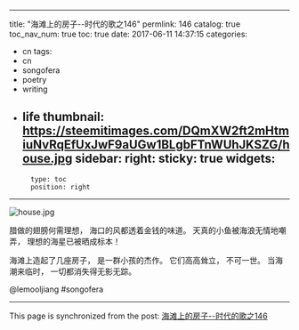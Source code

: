 
---
title: "海滩上的房子--时代的歌之146"
permlink: 146
catalog: true
toc_nav_num: true
toc: true
date: 2017-06-11 14:37:15
categories:
- cn
tags:
- cn
- songofera
- poetry
- writing
- life
thumbnail: https://steemitimages.com/DQmXW2ft2mHtmiuNvRqEfUxJwF9aUGw1BLgbFTnWUhJKSZG/house.jpg
sidebar:
    right:
        sticky: true
widgets:
    -
        type: toc
        position: right
---


![house.jpg](https://steemitimages.com/DQmXW2ft2mHtmiuNvRqEfUxJwF9aUGw1BLgbFTnWUhJKSZG/house.jpg)


腊做的翅膀何需理想，
海口的风都透着金钱的味道。
天真的小鱼被海浪无情地嘲弄，
理想的海星已被晒成标本！

海滩上造起了几座房子，
是一群小孩的杰作。
它们高高耸立，
不可一世。
当海潮来临时，
一切都消失得无影无踪。

 @lemooljiang #songofera

- - -

This page is synchronized from the post: [海滩上的房子--时代的歌之146](https://steemit.com/@lemooljiang/146)

